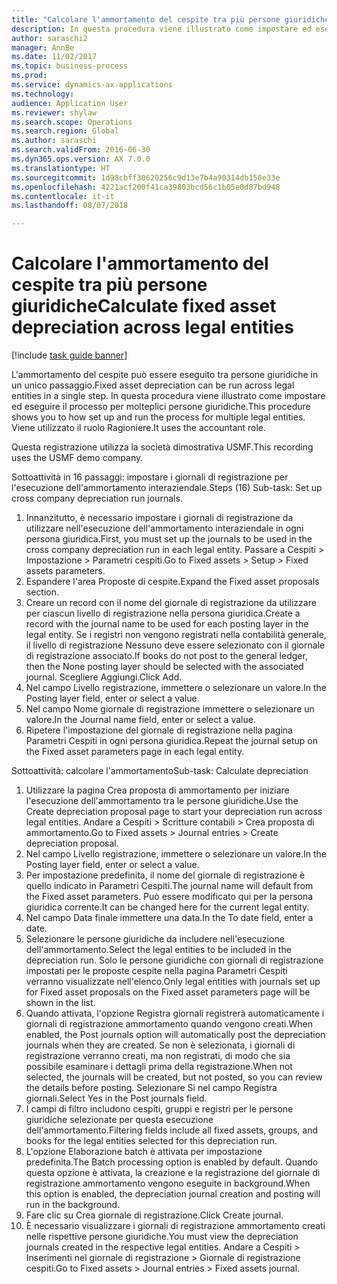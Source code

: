 ```yaml
--- 
title: "Calcolare l'ammortamento del cespite tra più persone giuridiche"
description: In questa procedura viene illustrato come impostare ed eseguire il processo di ammortamento per molteplici persone giuridiche.
author: saraschi2
manager: AnnBe
ms.date: 11/02/2017
ms.topic: business-process
ms.prod: 
ms.service: dynamics-ax-applications
ms.technology: 
audience: Application User
ms.reviewer: shylaw
ms.search.scope: Operations
ms.search.region: Global
ms.author: saraschi
ms.search.validFrom: 2016-06-30
ms.dyn365.ops.version: AX 7.0.0
ms.translationtype: HT
ms.sourcegitcommit: 1d98cbff30620256c9d13e7b4a90314db150e33e
ms.openlocfilehash: 4221acf200f41ca39803bcd56c1b05e0d87bd948
ms.contentlocale: it-it
ms.lasthandoff: 08/07/2018

---
```

# <a name="calculate-fixed-asset-depreciation-across-legal-entities"></a><span data-ttu-id="b36c1-103">Calcolare l'ammortamento del cespite tra più persone giuridiche</span><span class="sxs-lookup"><span data-stu-id="b36c1-103">Calculate fixed asset depreciation across legal entities</span></span>

[!include [task guide banner](../../includes/task-guide-banner.md)]

<span data-ttu-id="b36c1-104">L'ammortamento del cespite può essere eseguito tra persone giuridiche in un unico passaggio.</span><span class="sxs-lookup"><span data-stu-id="b36c1-104">Fixed asset depreciation can be run across legal entities in a single step.</span></span> <span data-ttu-id="b36c1-105">In questa procedura viene illustrato come impostare ed eseguire il processo per molteplici persone giuridiche.</span><span class="sxs-lookup"><span data-stu-id="b36c1-105">This procedure shows you to how set up and run the process for multiple legal entities.</span></span> <span data-ttu-id="b36c1-106">Viene utilizzato il ruolo Ragioniere.</span><span class="sxs-lookup"><span data-stu-id="b36c1-106">It uses the accountant role.</span></span>  

<span data-ttu-id="b36c1-107">Questa registrazione utilizza la società dimostrativa USMF.</span><span class="sxs-lookup"><span data-stu-id="b36c1-107">This recording uses the USMF demo company.</span></span>


<span data-ttu-id="b36c1-108">Sottoattività in 16 passaggi: impostare i giornali di registrazione per l'esecuzione dell'ammortamento interaziendale.</span><span class="sxs-lookup"><span data-stu-id="b36c1-108">Steps (16) Sub-task: Set up cross company depreciation run journals.</span></span> 

1. <span data-ttu-id="b36c1-109">Innanzitutto, è necessario impostare i giornali di registrazione da utilizzare nell'esecuzione dell'ammortamento interaziendale in ogni persona giuridica.</span><span class="sxs-lookup"><span data-stu-id="b36c1-109">First, you must set up the journals to be used in the cross company depreciation run in each legal entity.</span></span> <span data-ttu-id="b36c1-110">Passare a Cespiti > Impostazione > Parametri cespiti.</span><span class="sxs-lookup"><span data-stu-id="b36c1-110">Go to Fixed assets > Setup > Fixed assets parameters.</span></span> 
2. <span data-ttu-id="b36c1-111">Espandere l'area Proposte di cespite.</span><span class="sxs-lookup"><span data-stu-id="b36c1-111">Expand the Fixed asset proposals section.</span></span> 
3. <span data-ttu-id="b36c1-112">Creare un record con il nome del giornale di registrazione da utilizzare per ciascun livello di registrazione nella persona giuridica.</span><span class="sxs-lookup"><span data-stu-id="b36c1-112">Create a record with the journal name to be used for each posting layer in the legal entity.</span></span> <span data-ttu-id="b36c1-113">Se i registri non vengono registrati nella contabilità generale, il livello di registrazione Nessuno deve essere selezionato con il giornale di registrazione associato.</span><span class="sxs-lookup"><span data-stu-id="b36c1-113">If books do not post to the general ledger, then the None posting layer should be selected with the associated journal.</span></span> <span data-ttu-id="b36c1-114">Scegliere Aggiungi.</span><span class="sxs-lookup"><span data-stu-id="b36c1-114">Click Add.</span></span> 
4. <span data-ttu-id="b36c1-115">Nel campo Livello registrazione, immettere o selezionare un valore.</span><span class="sxs-lookup"><span data-stu-id="b36c1-115">In the Posting layer field, enter or select a value.</span></span> 
5. <span data-ttu-id="b36c1-116">Nel campo Nome giornale di registrazione immettere o selezionare un valore.</span><span class="sxs-lookup"><span data-stu-id="b36c1-116">In the Journal name field, enter or select a value.</span></span> 
6. <span data-ttu-id="b36c1-117">Ripetere l'impostazione del giornale di registrazione nella pagina Parametri Cespiti in ogni persona giuridica.</span><span class="sxs-lookup"><span data-stu-id="b36c1-117">Repeat the journal setup on the Fixed asset parameters page in each legal entity.</span></span> 

<span data-ttu-id="b36c1-118">Sottoattività: calcolare l'ammortamento</span><span class="sxs-lookup"><span data-stu-id="b36c1-118">Sub-task: Calculate depreciation</span></span>

1. <span data-ttu-id="b36c1-119">Utilizzare la pagina Crea proposta di ammortamento per iniziare l'esecuzione dell'ammortamento tra le persone giuridiche.</span><span class="sxs-lookup"><span data-stu-id="b36c1-119">Use the Create depreciation proposal page to start your depreciation run across legal entities.</span></span> <span data-ttu-id="b36c1-120">Andare a Cespiti > Scritture contabili > Crea proposta di ammortamento.</span><span class="sxs-lookup"><span data-stu-id="b36c1-120">Go to Fixed assets > Journal entries > Create depreciation proposal.</span></span> 
2. <span data-ttu-id="b36c1-121">Nel campo Livello registrazione, immettere o selezionare un valore.</span><span class="sxs-lookup"><span data-stu-id="b36c1-121">In the Posting layer field, enter or select a value.</span></span> 
3. <span data-ttu-id="b36c1-122">Per impostazione predefinita, il nome del giornale di registrazione è quello indicato in Parametri Cespiti.</span><span class="sxs-lookup"><span data-stu-id="b36c1-122">The journal name will default from the Fixed asset parameters.</span></span> <span data-ttu-id="b36c1-123">Può essere modificato qui per la persona giuridica corrente.</span><span class="sxs-lookup"><span data-stu-id="b36c1-123">It can be changed here for the current legal entity.</span></span> 
4. <span data-ttu-id="b36c1-124">Nel campo Data finale immettere una data.</span><span class="sxs-lookup"><span data-stu-id="b36c1-124">In the To date field, enter a date.</span></span> 
5. <span data-ttu-id="b36c1-125">Selezionare le persone giuridiche da includere nell'esecuzione dell'ammortamento.</span><span class="sxs-lookup"><span data-stu-id="b36c1-125">Select the legal entities to be included in the depreciation run.</span></span> <span data-ttu-id="b36c1-126">Solo le persone giuridiche con giornali di registrazione impostati per le proposte cespite nella pagina Parametri Cespiti verranno visualizzate nell'elenco.</span><span class="sxs-lookup"><span data-stu-id="b36c1-126">Only legal entities with journals set up for Fixed asset proposals on the Fixed asset parameters page will be shown in the list.</span></span> 
6. <span data-ttu-id="b36c1-127">Quando attivata, l'opzione Registra giornali registrerà automaticamente i giornali di registrazione ammortamento quando vengono creati.</span><span class="sxs-lookup"><span data-stu-id="b36c1-127">When enabled, the Post journals option will automatically post the depreciation journals when they are created.</span></span> <span data-ttu-id="b36c1-128">Se non è selezionata, i giornali di registrazione verranno creati, ma non registrati, di modo che sia possibile esaminare i dettagli prima della registrazione.</span><span class="sxs-lookup"><span data-stu-id="b36c1-128">When not selected, the journals will be created, but not posted, so you can review the details before posting.</span></span> <span data-ttu-id="b36c1-129">Selezionare Sì nel campo Registra giornali.</span><span class="sxs-lookup"><span data-stu-id="b36c1-129">Select Yes in the Post journals field.</span></span> 
7. <span data-ttu-id="b36c1-130">I campi di filtro includono cespiti, gruppi e registri per le persone giuridiche selezionate per questa esecuzione dell'ammortamento.</span><span class="sxs-lookup"><span data-stu-id="b36c1-130">Filtering fields include all fixed assets, groups, and books for the legal entities selected for this depreciation run.</span></span> 
8. <span data-ttu-id="b36c1-131">L'opzione Elaborazione batch è attivata per impostazione predefinita.</span><span class="sxs-lookup"><span data-stu-id="b36c1-131">The Batch processing option is enabled by default.</span></span> <span data-ttu-id="b36c1-132">Quando questa opzione è attivata, la creazione e la registrazione del giornale di registrazione ammortamento vengono eseguite in background.</span><span class="sxs-lookup"><span data-stu-id="b36c1-132">When this option is enabled, the depreciation journal creation and posting will run in the background.</span></span> 
9. <span data-ttu-id="b36c1-133">Fare clic su Crea giornale di registrazione.</span><span class="sxs-lookup"><span data-stu-id="b36c1-133">Click Create journal.</span></span> 
10. <span data-ttu-id="b36c1-134">È necessario visualizzare i giornali di registrazione ammortamento creati nelle rispettive persone giuridiche.</span><span class="sxs-lookup"><span data-stu-id="b36c1-134">You must view the depreciation journals created in the respective legal entities.</span></span> <span data-ttu-id="b36c1-135">Andare a Cespiti > Inserimenti nel giornale di registrazione > Giornale di registrazione cespiti.</span><span class="sxs-lookup"><span data-stu-id="b36c1-135">Go to Fixed assets > Journal entries > Fixed assets journal.</span></span>

